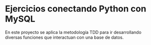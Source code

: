 # Ejercicios conectando Python con MySQL

En este proyecto se aplica la metodología TDD para ir desarrollando diversas funciones que interactuan con una base de datos.

